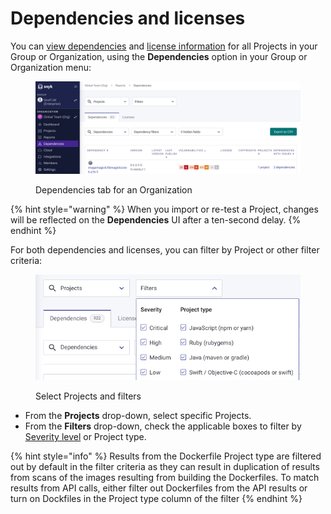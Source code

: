 # Dependencies and licenses

You can [view dependencies](view-dependencies.md) and [license information](view-licenses.md) for all Projects in your Group or Organization, using the **Dependencies** option in your Group or Organization menu:

<figure><img src="../../.gitbook/assets/Screenshot 2023-05-11 at 12.45.48.png" alt="Dependencies tab for an Organization"><figcaption><p>Dependencies tab for an Organization</p></figcaption></figure>

{% hint style="warning" %}
When you import or re-test a Project, changes will be reflected on the **Dependencies** UI after a ten-second delay.
{% endhint %}

For both dependencies and licenses, you can filter by Project or other filter criteria:

<div align="left">

<figure><img src="../../.gitbook/assets/Screenshot 2023-05-11 at 13.11.22.png" alt="Select Projects and filters"><figcaption><p>Select Projects and filters</p></figcaption></figure>

</div>

* From the **Projects** drop-down, select specific Projects.
* From the **Filters** drop-down, check the applicable boxes to filter by [Severity level](../find-and-manage-priority-issues/severity-levels.md) or Project type.

{% hint style="info" %}
Results from the Dockerfile Project type are filtered out by default in the filter criteria as they can result in duplication of results from scans of the images resulting from building the Dockerfiles. To match results from API calls, either filter out Dockerfiles from the API results or turn on Dockfiles in the Project type column of the filter
{% endhint %}
